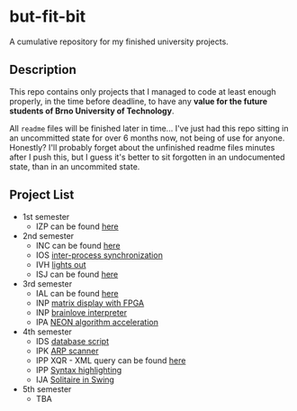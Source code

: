 # but-fit-bit

A cumulative repository for my finished university projects.

## Description

This repo contains only projects that I managed to code at least enough properly, in the time before deadline, to have any **value for the future students of Brno University of Technology**.

All `readme` files will be finished later in time... I've just had this repo sitting in an uncommitted state for over 6 months now, not being of use for anyone. Honestly? I'll probably forget about the unfinished readme files minutes after I push this, but I guess it's better to sit forgotten in an undocumented state, than in an uncommited state.

## Project List

* 1st semester
    * IZP can be found [here](https://github.com/martycagas/but-fit-heap/tree/master/izp)
* 2nd semester
    * INC can be found [here](https://github.com/martycagas/but-fit-heap/tree/master/inc/fpga)
    * IOS [inter-process synchronization](./ios-2)
    * IVH [lights out](./ivh-lights-out)
    * ISJ can be found [here](https://github.com/martycagas/but-fit-heap/tree/master/isj/proj2)
* 3rd semester
    * IAL can be found [here](https://github.com/martycagas/but-fit-heap/tree/master/ial)
    * INP [matrix display with FPGA](./inp-1)
    * INP [brainlove interpreter](./inp-2)
    * IPA [NEON algorithm acceleration](./ipa-arm-neon)
* 4th semester
    * IDS [database script](./ids)
    * IPK [ARP scanner](./ipk-arp-scan)
    * IPP XQR - XML query can be found [here](https://github.com/martycagas/but-fit-heap/tree/master/ipp-xqr)
    * IPP [Syntax highlighting](./ipp-syn)
    * IJA [Solitaire in Swing](./ija-solitaire)
* 5th semester
    * TBA
